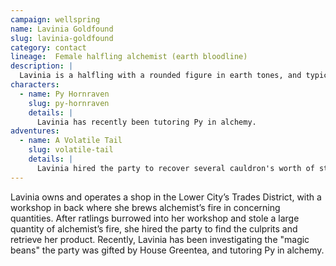 ```yaml
---
campaign: wellspring
name: Lavinia Goldfound
slug: lavinia-goldfound
category: contact
lineage:  Female halfling alchemist (earth bloodline)
description: |
  Lavinia is a halfling with a rounded figure in earth tones, and typically features more scorch marks than eyebrows. She typically wears practical leather protective gear and a full-face mask, which she frequently leaves perched atop her head while experimenting.
characters:
  - name: Py Hornraven
    slug: py-hornraven
    details: |
      Lavinia has recently been tutoring Py in alchemy.
adventures:
  - name: A Volatile Tail
    slug: volatile-tail
    details: |
      Lavinia hired the party to recover several cauldron's worth of stolen alchemist's fire.
---
```


Lavinia owns and operates a shop in the Lower City’s Trades District, with a workshop in back where she brews alchemist’s fire in concerning quantities. After ratlings burrowed into her workshop and stole a large quantity of alchemist’s fire, she hired the party to find the culprits and retrieve her product. Recently, Lavinia has been investigating the "magic beans" the party was gifted by House Greentea, and tutoring Py in alchemy.
